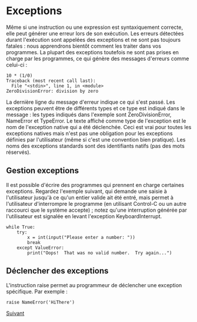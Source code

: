 # Exceptions
Même si une instruction ou une expression est syntaxiquement correcte, elle peut générer une erreur lors de son exécution. Les erreurs détectées durant l'exécution sont appelées des exceptions et ne sont pas toujours fatales : nous apprendrons bientôt comment les traiter dans vos programmes. La plupart des exceptions toutefois ne sont pas prises en charge par les programmes, ce qui génère des messages d'erreurs comme celui-ci :
```
10 * (1/0)
Traceback (most recent call last):
  File "<stdin>", line 1, in <module>
ZeroDivisionError: division by zero
```
La dernière ligne du message d'erreur indique ce qui s'est passé. Les exceptions peuvent être de différents types et ce type est indiqué dans le message : les types indiqués dans l'exemple sont ZeroDivisionError, NameError et TypeError. Le texte affiché comme type de l'exception est le nom de l'exception native qui a été déclenchée. Ceci est vrai pour toutes les exceptions natives mais n'est pas une obligation pour les exceptions définies par l'utilisateur (même si c'est une convention bien pratique). Les noms des exceptions standards sont des identifiants natifs (pas des mots réservés).

## Gestion exceptions
Il est possible d'écrire des programmes qui prennent en charge certaines exceptions. Regardez l'exemple suivant, qui demande une saisie à l'utilisateur jusqu'à ce qu'un entier valide ait été entré, mais permet à l'utilisateur d'interrompre le programme (en utilisant Control-C ou un autre raccourci que le système accepte) ; notez qu'une interruption générée par l'utilisateur est signalée en levant l'exception KeyboardInterrupt.
```
while True:
    try:
        x = int(input("Please enter a number: "))
        break
    except ValueError:
        print("Oops!  That was no valid number.  Try again...")
```

## Déclencher des exceptions
L'instruction raise permet au programmeur de déclencher une exception spécifique. Par exemple :
```
raise NameError('HiThere')
```
[Suivant](class.md)